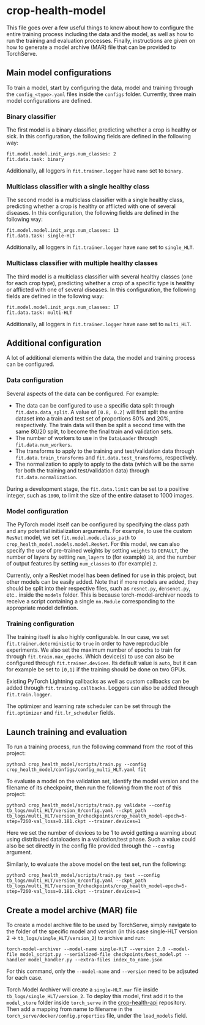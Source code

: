 # crop-health-model

This file goes over a few useful things to know about how to configure the entire training process including the data and the model, as well as how to run the training and evaluation processes. Finally, instructions are given on how to generate a model archive (MAR) file that can be provided to TorchServe.

## Main model configurations

To train a model, start by configuring the data, model and training through the `config_<type>.yaml` files inside the `configs` folder. Currently, three main model configurations are defined. 

### Binary classifier

The first model is a binary classifier, predicting whether a crop is healthy or sick. In this configuration, the following fields are defined in the following way:
````
fit.model.model.init_args.num_classes: 2
fit.data.task: binary
````
Additionally, all loggers in `fit.trainer.logger` have `name` set to `binary`.

### Multiclass classifier with a single healthy class

The second model is a multiclass classifier with a single healthy class, predicting whether a crop is healthy or afflicted with one of several diseases. In this configuration, the following fields are defined in the following way:
````
fit.model.model.init_args.num_classes: 13
fit.data.task: single-HLT
````
Additionally, all loggers in `fit.trainer.logger` have `name` set to `single_HLT`.

### Multiclass classifier with multiple healthy classes

The third model is a multiclass classifier with several healthy classes (one for each crop type), predicting whether a crop of a specific type is healthy or afflicted with one of several diseases. In this configuration, the following fields are defined in the following way:
````
fit.model.model.init_args.num_classes: 17
fit.data.task: multi-HLT
````
Additionally, all loggers in `fit.trainer.logger` have `name` set to `multi_HLT`.

## Additional configuration

A lot of additional elements within the data, the model and training process can be configured.

### Data configuration

Several aspects of the data can be configured. For example:
- The data can be configured to use a specific data split through `fit.data.data_split`. A value of `[0.8, 0.2]` will first split the entire dataset into a train and test set of proportions 80% and 20%, respectively. The train data will then be split a second time with the same 80/20 split, to become the final train and validation sets.
- The number of workers to use in the `DataLoader` through `fit.data.num_workers`.
- The transforms to apply to the training and test/validation data through `fit.data.train_transforms` and `fit.data.test_transforms`, respectively.
- The normalization to apply to apply to the data (which will be the same for both the training and test/validation data) through `fit.data.normalization`.

During a development stage, the `fit.data.limit` can be set to a positive integer, such as `1000`, to limit the size of the entire dataset to 1000 images.

### Model configuration

The PyTorch model itself can be configured by specifying the class path and any potential initialization arguments. For example, to use the custom `ResNet` model, we set `fit.model.mode.class_path` to `crop_health_model.models.model.ResNet`. For this model, we can also specify the use of pre-trained weights by setting `weights` to `DEFAULT`, the number of layers by setting `num_layers` to (for example) `18`, and the number of output features by setting `num_classes` to (for example) `2`.

Currently, only a ResNet model has been defined for use in this project, but other models can be easily added. Note that if more models are added, they should be split into their respective files, such as `resnet.py`, `densenet.py`, etc.. inside the `models` folder. This is because torch-model-archiver needs to receive a script containing a single `nn.Module` corresponding to the appropriate model defintion.

### Training configuration

The training itself is also highly configurable. In our case, we set `fit.trainer.deterministic` to `true` in order to have reproducible experiments. We also set the maximum number of epochs to train for through `fit.train.max_epochs`. Which device(s) to use can also be configured through `fit.trainer.devices`. Its default value is `auto`, but it can for example be set to `[0,1]` if the training should be done on two GPUs.

Existing PyTorch Lightning callbacks as well as custom callbacks can be added through `fit.training.callbacks`. Loggers can also be added through `fit.train.logger`.

The optimizer and learning rate scheduler can be set through the `fit.optimizer` and `fit.lr_scheduler` fields.

## Launch training and evaluation

To run a training process, run the following command from the root of this project:
```
python3 crop_health_model/scripts/train.py --config crop_health_model/configs/config_multi_HLT.yaml fit
```

To evaluate a model on the validation set, identify the model version and the filename of its checkpoint, then run the following from the root of this project:
```
python3 crop_health_model/scripts/train.py validate --config tb_logs/multi_HLT/version_0/config.yaml --ckpt_path tb_logs/multi_HLT/version_0/checkpoints/crop_health_model-epoch=5-step=7260-val_loss=0.181.ckpt --trainer.devices=1
```
Here we set the number of devices to be 1 to avoid getting a warning about using distributed dataloaders in a validation/test phase. Such a value could also be set directly in the config file provided through the `--config` argument.

Similarly, to evaluate the above model on the test set, run the following:
```
python3 crop_health_model/scripts/train.py test --config tb_logs/multi_HLT/version_0/config.yaml --ckpt_path tb_logs/multi_HLT/version_0/checkpoints/crop_health_model-epoch=5-step=7260-val_loss=0.181.ckpt --trainer.devices=1
```

## Create a model archive (MAR) file

To create a model archive file to be used by TorchServe, simply navigate to the folder of the specific model and version (in this case single-HLT version 2 -> `tb_logs/single_HLT/version_2`) to archive and run:
```
torch-model-archiver --model-name single-HLT --version 2.0 --model-file model_script.py --serialized-file checkpoints/best_model.pt --handler model_handler.py --extra-files index_to_name.json
```
For this command, only the `--model-name` and `--version` need to be adjsuted for each case.

Torch Model Archiver will create a `single-HLT.mar` file inside `tb_logs/single_HLT/version_2`. To deploy this model, first add it to the `model_store` folder inside `torch_serve` in the [crop-health-api](https://github.com/openearthplatforminitiative/crop-health-api) repository.
Then add a mapping from name to filename in the `torch_serve/docker/config.properties` file, under the `load_models` field.
